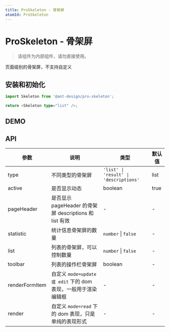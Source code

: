 ```yaml
---
title: ProSkeleton - 骨架屏
atomId: ProSkeleton
---
```


# ProSkeleton - 骨架屏

> 该组件为内部组件，请勿直接使用。

页面级别的骨架屏，不支持自定义

## 安装和初始化

```typescript | pure
import Skeleton from '@ant-design/pro-skeleton';

return <Skeleton type="list" />;
```

## DEMO

<code src="../demos/list.tsx" title="列表页面" ></code>

<code src="../demos/list.static.tsx" title="静态列表" debug></code>

<code src="../demos/result.tsx" title="结果页"></code>

<code src="../demos/descriptions.tsx" title="详情页"></code>

## API

| 参数             | 说明                                           | 类型                                     | 默认值  |
| -------------- | -------------------------------------------- | -------------------------------------- | ---- |
| type           | 不同类型的骨架屏                                     | `'list' \| 'result' \| 'descriptions'` | list |
| active         | 是否显示动态                                       | boolean                                | true |
| pageHeader     | 是否显示 pageHeader 的骨架屏 descriptions 和 list 有效  | -                                      | -    |
| statistic      | 统计信息骨架屏的数量                                   | `number` \| `false`                    | -    |
| list           | 列表的骨架屏，可以控制数量                                | `number` \| `false`                    | -    |
| toolbar        | 列表的操作栏骨架屏                                    | boolean                                | -    |
| renderFormItem | 自定义 `mode=update 或 edit` 下的 dom 表现，一般用于渲染编辑框 | -                                      | -    |
| render         | 自定义 `mode=read` 下的 dom 表现，只是单纯的表现形式          | -                                      | -    |
